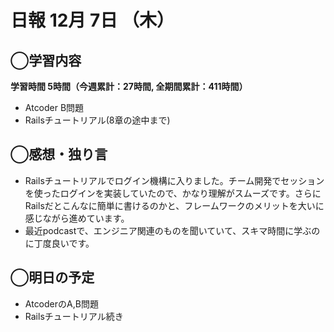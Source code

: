 # 日報  12月 7日 （木）

## ◯学習内容

**学習時間  5時間（今週累計：27時間, 全期間累計：411時間）**
- Atcoder B問題
- Railsチュートリアル(8章の途中まで)

## ◯感想・独り言
- Railsチュートリアルでログイン機構に入りました。チーム開発でセッションを使ったログインを実装していたので、かなり理解がスムーズです。さらにRailsだとこんなに簡単に書けるのかと、フレームワークのメリットを大いに感じながら進めています。
- 最近podcastで、エンジニア関連のものを聞いていて、スキマ時間に学ぶのに丁度良いです。

## ◯明日の予定
- AtcoderのA,B問題
- Railsチュートリアル続き